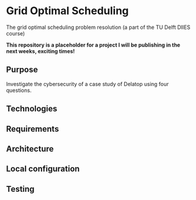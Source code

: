 # Grid Optimal Scheduling

The grid optimal scheduling problem resolution (a part of the TU Delft DIIES course)

**This repository is a placeholder for a project I will be publishing in the next weeks, exciting times!**

## Purpose

Investigate the cybersecurity of a case study of Delatop using four questions.

## Technologies



## Requirements



## Architecture



## Local configuration



## Testing
